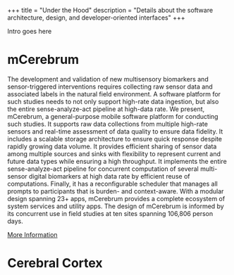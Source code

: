 +++
title = "Under the Hood"
description = "Details about the software architecture, design, and developer-oriented interfaces"
+++

Intro goes here

# mCerebrum
The development and validation of new multisensory biomarkers and sensor-triggered interventions requires collecting raw sensor data and associated labels in the natural field environment. A software platform for such studies needs to not only support high-rate data ingestion, but also the entire sense-analyze-act pipeline at high-data rate.
We present, mCerebrum, a general-purpose mobile software platform for conducting such studies. It supports raw data collections from multiple high-rate sensors and real-time assessment of data quality to ensure data fidelity. It includes a scalable storage architecture to ensure quick response despite rapidly growing data volume. It provides efficient sharing of sensor data among multiple sources and sinks with flexibility to represent current and future data types while ensuring a high throughput. It implements the entire sense-analyze-act pipeline for concurrent computation of several multi-sensor digital biomarkers at high data rate by efficient reuse of computations. Finally, it has a reconfigurable scheduler that manages all prompts to participants that is burden- and context-aware.
With a modular design spanning 23+ apps, mCerebrum provides a complete ecosystem of system services and utility apps.
The design of mCerebrum is informed by its concurrent use in field studies at ten sites spanning 106,806 person days.

[More Information](mcerebrum)


# Cerebral Cortex
